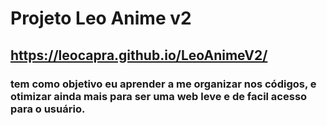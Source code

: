 # Projeto Leo Anime v2
## https://leocapra.github.io/LeoAnimeV2/
### tem como objetivo eu aprender a me organizar nos códigos, e otimizar ainda mais para ser uma web leve e de facil acesso para o usuário.
